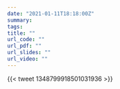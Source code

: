 ```yaml
---
date: "2021-01-11T18:18:00Z"
summary:
tags:
title: ""
url_code: ""
url_pdf: ""
url_slides: ""
url_video: ""
---
```

{{< tweet 1348799918501031936 >}}